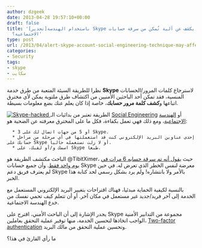 ```yaml
---
author: dzgeek
date: 2013-04-28 19:57:10+00:00
draft: false
title: '[تحذير]‫[ باحث أمني يكشف عن آلية تُمكن من سرقة حسابات Skype باستخدام الهندسة
  الاجتماعية؟'
type: post
url: /2013/04/alert-skype-account-social-engineering-technique-may-affect-all-users/
categories:
- Security
tags:
- skype
- سكايب
---
```


نظرا للطريقة السيئة المتعبة من طرق خدمة **Skype** لاسترجاع كلمات المرور/الحسابات المنسية، فقد تمكن أحد الباحثين الأمنيين من اكتشاف طرق ملتوية يمكن لأي مخترق اتباعها و**كشف كلمة مرور حسابك**، خاصة إذا كان يعلم عنك بضع معلومات بسيطة.

[![Skype-hacked](https://www.it-scoop.com/wp-content/uploads/2013/04/Skype-hacked.jpg)
](https://www.it-scoop.com/wp-content/uploads/2013/04/Skype-hacked.jpg)الطريقة تعتبر من بدائيات الـ [Social Engineering](http://en.wikipedia.org/wiki/Social_engineering_%28security%29) أو [الهندسة الاجتماعية](http://ar.wikipedia.org/wiki/%D9%87%D9%86%D8%AF%D8%B3%D8%A9_%D8%A7%D8%AC%D8%AA%D9%85%D8%A7%D8%B9%D9%8A%D8%A9_%28%D8%A3%D9%85%D9%86%29)، ومع ذلك فهي تعمل بكفاءة، فكل ما على المخترق معرفته عن الضحية هو:



	  * 3 أو 5 من جهات اتصال لك على Skype.
	  * إحدى عناوين البريد الإلكتروني كنت قد استعملتها في أي مرحلة من مراحل حسابك على Skype أو لا زلت تستعمله حاليا.
	  * اسمك و/أو لقبك، على Skype طبعا.

الباحث مكتشف الطريقة هو @TibitXimer، حيث [يقول أنه تم سرقة حسابه 6 مرات في يوم واحد فقط](http://community.skype.com/t5/Security-Privacy-Trust-and/URGENT-Skype-Support-Account-Security-Issue-CAN-AFFECT-ALL-USERS/td-p/1552372). وأن جميع حسابات Skype معرضة لنفس الخطر الذي تعرض له. في حين لم يعترف فريق دعم Skype بالأمر ولا بانتشاره! ولم يرد بشكل رسمي لحد كتابة هذا الخبر.

بالنسبة لكيفية الحماية مبدئيا، فهناك اقتراحات بتغيير البريد الإلكتروني المستعمل مع الخدمة إلى آخر فريد/جديد غير مستعمل في مكان آخر. أو أن تتعلم كيف تحمي نفسك من خدع الهندسة الاجتماعية.

يجدر الإشارة إلى أن الباحث الأمني، اقترح على Skype مجموعة من التدابير الأمنية الواجب اتخاذها لتحسين الخدمة، منها توفير عملية التحقق بعاملين، [Two-factor authentication](http://en.wikipedia.org/wiki/Multi-factor_authentication) وتحسين عملية التحقق من مالك البريد.

ما رأي القارئ في هذا؟
